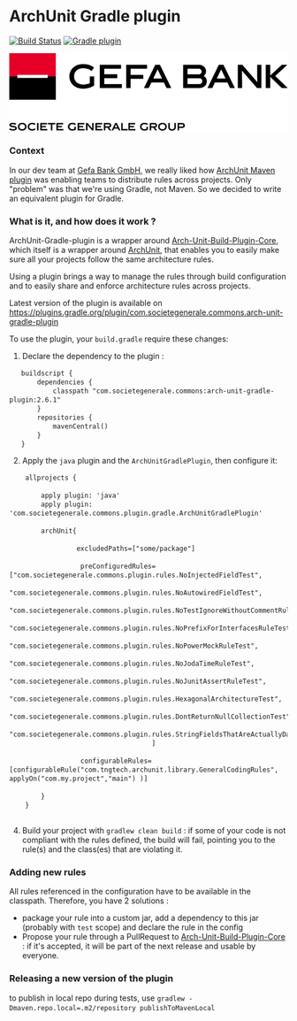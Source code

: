 # ArchUnit Gradle plugin

[![Build Status](https://travis-ci.org/societe-generale/arch-unit-gradle-plugin.svg?branch=master)](https://travis-ci.org/societe-generale/arch-unit-gradle-plugin)
[![Gradle plugin](https://img.shields.io/maven-metadata/v.svg?label=gradle&metadataUrl=https%3A%2F%2Fplugins.gradle.org%2Fm2%2Fcom%2Fsocietegenerale%2Fcommons%2Farch-unit-gradle-plugin%2Fcom.societegenerale.commons.arch-unit-gradle-plugin.gradle.plugin%2Fmaven-metadata.xml)](https://plugins.gradle.org/plugin/com.societegenerale.commons.arch-unit-gradle-plugin)


<p align="center">
  <img src="./gefa_logo.png" title="Gefa Bank Logo">
</p>


### Context

In our dev team at [Gefa Bank GmbH](https://www.gefa-bank.de/), we really liked how [ArchUnit Maven plugin](https://github.com/societe-generale/arch-unit-maven-plugin) was enabling teams to distribute rules across projects. Only "problem" was that we're using Gradle, not Maven. So we decided to write an equivalent plugin for Gradle. 

### What is it, and how does it work ?

ArchUnit-Gradle-plugin is a wrapper around [Arch-Unit-Build-Plugin-Core](https://github.com/societe-generale/arch-unit-build-plugin-core), which itself is a wrapper around [ArchUnit](https://www.archunit.org/), that enables you to easily make sure all your projects follow the same architecture rules.
 
Using a plugin brings a way to manage the rules through build configuration and to easily share and enforce architecture rules across projects. 

Latest version of the plugin is available on https://plugins.gradle.org/plugin/com.societegenerale.commons.arch-unit-gradle-plugin

To use the plugin, your `build.gradle` require these changes:

1. Declare the dependency to the plugin :

```Gradle
   buildscript {
       dependencies {
           classpath "com.societegenerale.commons:arch-unit-gradle-plugin:2.6.1"
       }
       repositories {
           mavenCentral()
       }
   }
```

2. Apply the `java` plugin and the `ArchUnitGradlePlugin`, then configure it:

```Gradle
    allprojects {
    
        apply plugin: 'java'
        apply plugin: 'com.societegenerale.commons.plugin.gradle.ArchUnitGradlePlugin'
    
        archUnit{
        
                 excludedPaths=["some/package"]

                  preConfiguredRules=["com.societegenerale.commons.plugin.rules.NoInjectedFieldTest",
                            "com.societegenerale.commons.plugin.rules.NoAutowiredFieldTest",
                            "com.societegenerale.commons.plugin.rules.NoTestIgnoreWithoutCommentRuleTest",
                            "com.societegenerale.commons.plugin.rules.NoPrefixForInterfacesRuleTest",
                            "com.societegenerale.commons.plugin.rules.NoPowerMockRuleTest",
                            "com.societegenerale.commons.plugin.rules.NoJodaTimeRuleTest",
                            "com.societegenerale.commons.plugin.rules.NoJunitAssertRuleTest",
                            "com.societegenerale.commons.plugin.rules.HexagonalArchitectureTest",
                            "com.societegenerale.commons.plugin.rules.DontReturnNullCollectionTest",
                            "com.societegenerale.commons.plugin.rules.StringFieldsThatAreActuallyDatesRuleTest"
                                    ]

                  configurableRules=[configurableRule("com.tngtech.archunit.library.GeneralCodingRules", applyOn("com.my.project","main") )]
  
        }
    }
    
```
  
4. Build your project with `gradlew clean build` : if some of your code is not compliant with the rules defined, the build will fail, pointing you to the rule(s) and the class(es) that are violating it.

### Adding new rules

All rules referenced in the configuration have to be available in the classpath. Therefore, you have 2 solutions : 
- package your rule into a custom jar, add a dependency to this jar (probably with `test` scope) and declare the rule in the config
- Propose your rule through a PullRequest to [Arch-Unit-Build-Plugin-Core](https://github.com/societe-generale/arch-unit-build-plugin-core) : if it's accepted, it will be part of the next release and usable by everyone. 

### Releasing a new version of the plugin

to publish in local repo during tests, use `gradlew -Dmaven.repo.local=.m2/repository publishToMavenLocal`

